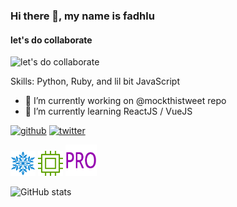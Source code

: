 ### Hi there 👋, my name is fadhlu
#### let's do collaborate
![let's do collaborate](https://media.tenor.com/images/1702e415249b7b5f05c4b8baa79dc564/tenor.gif)


Skills: Python, Ruby, and lil bit JavaScript

- 🔭 I’m currently working on @mockthistweet repo 
- 🌱 I’m currently learning ReactJS / VueJS 


[<img src='https://cdn.jsdelivr.net/npm/simple-icons@3.0.1/icons/github.svg' alt='github' height='40'>](https://github.com/fadhluu)  [<img src='https://cdn.jsdelivr.net/npm/simple-icons@3.0.1/icons/twitter.svg' alt='twitter' height='40'>](https://twitter.com/dotslashf)  

<a href='https://archiveprogram.github.com/'><img src='https://raw.githubusercontent.com/acervenky/animated-github-badges/master/assets/acbadge.gif' width='40' height='40'></a> <a href='https://docs.github.com/en/developers'><img src='https://raw.githubusercontent.com/acervenky/animated-github-badges/master/assets/devbadge.gif' width='40' height='40'></a> <a href='https://github.com/pricing'><img src='https://raw.githubusercontent.com/acervenky/animated-github-badges/master/assets/pro.gif' width='50' height='50'></a>

![GitHub stats](https://github-readme-stats.vercel.app/api?username=fadhluu&show_icons=true)  

